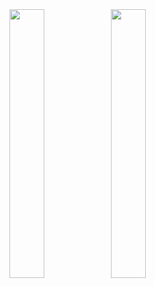 <div align="left>
<a href="https://mineblock11.dev/beat-saber/mods" target="_blank">
  <img width="35%" height="auto" src="https://github.com/mineblock11/mineblock11/blob/master/bsmodse-.png?raw=true" />
</a><a href="https://www.curseforge.com/members/itsmineblock11/projects" target="_blank">
  <img width="35%" height="auto" src="https://github.com/mineblock11/mineblock11/blob/master/mcmodse-.png?raw=true" />
</a>
</div>

